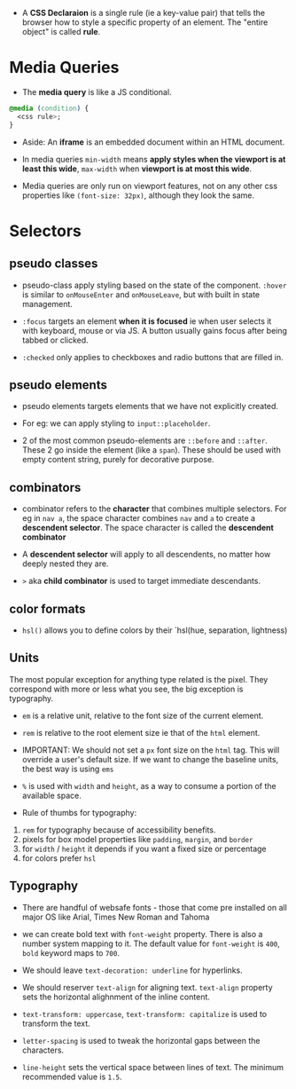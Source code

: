 - A **CSS Declaraion** is a single rule (ie a key-value pair) that tells the browser how to style a specific property of an element. The "entire object" is called **rule**.

# Media Queries

- The **media query** is like a JS conditional.

```css
@media (condition) {
  <css rule>;
}
```

- Aside: An **iframe** is an embedded document within an HTML document.

- In media queries `min-width` means **apply styles when the viewport is at least this wide**, `max-width` when **viewport is at most this wide**.

- Media queries are only run on viewport features, not on any other css properties like `(font-size: 32px)`, although they look the same.

# Selectors

## pseudo classes

- pseudo-class apply styling based on the state of the component. `:hover` is similar to `onMouseEnter` and `onMouseLeave`, but with built in state management.

- `:focus` targets an element **when it is focused** ie when user selects it with keyboard, mouse or via JS. A button usually gains focus after being tabbed or clicked.

- `:checked` only applies to checkboxes and radio buttons that are filled in.

## pseudo elements

- pseudo elements targets elements that we have not explicitly created.

- For eg: we can apply styling to `input::placeholder`.

- 2 of the most common pseudo-elements are `::before` and `::after`. These 2 go inside the element (like a `span`). These should be used with empty content string, purely for decorative purpose.

## combinators

- combinator refers to the **character** that combines multiple selectors. For eg in `nav a`, the space character combines `nav` and `a` to create a **descendent selector**. The space character is called the **descendent combinator**

- A **descendent selector** will apply to all descendents, no matter how deeply nested they are.

- `>` aka **child combinator** is used to target immediate descendants.

## color formats

- `hsl()` allows you to define colors by their `hsl(hue, separation, lightness)

## Units

The most popular exception for anything type related is the pixel. They correspond with more or less what you see, the big exception is typography.

- `em` is a relative unit, relative to the font size of the current element.

- `rem` is relative to the root element size ie that of the `html` element.

- IMPORTANT: We should not set a `px` font size on the `html` tag. This will override a user's default size. If we want to change the baseline units, the best way is using `ems`

- `%` is used with `width` and `height`, as a way to consume a portion of the available space.

- Rule of thumbs for typography:

1. `rem` for typography because of accessibility benefits.
2. pixels for box model properties like `padding`, `margin`, and `border`
3. for `width` / `height` it depends if you want a fixed size or percentage
4. for colors prefer `hsl`

## Typography

- There are handful of websafe fonts - those that come pre installed on all major OS like Arial, Times New Roman and Tahoma

- we can create bold text with `font-weight` property. There is also a number system mapping to it. The default value for `font-weight` is `400`, `bold` keyword maps to `700`.

- We should leave `text-decoration: underline` for hyperlinks.

- We should reserver `text-align` for aligning text. `text-align` property sets the horizontal alighnment of the inline content.

- `text-transform: uppercase`, `text-transform: capitalize` is used to transform the text.

- `letter-spacing` is used to tweak the horizontal gaps between the characters.

- `line-height` sets the vertical space between lines of text. The minimum recommended value is `1.5`.
